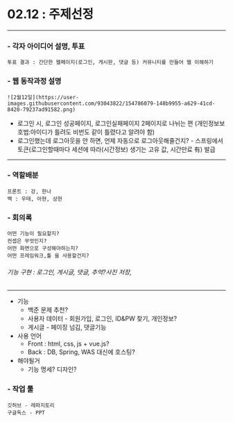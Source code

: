 # 02.12 : 주제선정
---
### - 각자 아이디어 설명, 투표
    투표 결과 : 간단한 웹페이지(로그인, 게시판, 댓글 등) 커뮤니티를 만들어 웹 이해하기
    

### - 웹 동작과정 설명
    ![2월12일](https://user-images.githubusercontent.com/93043822/154786079-148b9955-a629-41cd-8420-79237ad91582.png)

- 로그인 시, 로그인 성공페이지, 로그인실패페이지 2페이지로 나뉘는 편 (개인정보보호법:아이디가 틀려도 비번도 같이 틀렸다고 알려야 함)
- 로그인했는데 로그아웃을 안 하면, 언제 자동으로 로그아웃해줄건지? - 스프링에서 토큰(로그인할때마다 세션에 따라(시간정보) 생기는 고유 값, 시간만료 有) 발급

---
### - 역할배분
    프론트 : 강, 한나
    백 : 우태, 아현, 상현

### - 회의록
    어떤 기능이 필요할지? 
    컨셉은 무엇인지? 
    어떤 화면으로 구성해야하는지? 
    어떤 프레임워크,툴 을 사용할건지?

###### 기능 구현 : 로그인, 게시글, 댓글, 추억?사진 저장, 
---
- 기능
    - 백준 문제 추천?
    - 사용자 데이터 - 회원가입, 로그인, ID&PW 찾기, 개인정보?
    - 게시글 - 페이징 넘김, 댓글기능
- 사용 언어
    - Front : html, css, js + vue.js?
    - Back : DB, Spring, WAS 대신에 호스팅?
- 해야될거
    - 기능 명세? 디자인?

### - 작업 툴
    깃허브 - 레파지토리
    구글독스 - PPT

